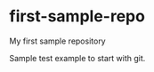 first-sample-repo
=================

My first sample repository

Sample test example to start with git.

